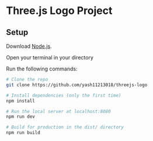 # Three.js Logo Project
## Setup
Download [Node.js](https://nodejs.org/en/download/).

Open your terminal in your directory

Run the following commands:

``` bash
# Clone the repo
git clone https://github.com/yash11213018/threejs-logo

# Install dependencies (only the first time)
npm install

# Run the local server at localhost:8080
npm run dev

# Build for production in the dist/ directory
npm run build
```
